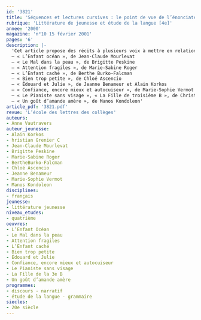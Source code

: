 ```yaml
---
id: '3821'
title: 'Séquences et lectures cursives : le point de vue de l’énonciateur'
rubrique: 'Littérature de jeunesse et étude de la langue [4e]'
annee: '2000'
magazine: 'n°10 15 février 2001'
pages: '6'
description: |-
  'Cet article propose des récits à plusieurs voix à mettre en relation avec une séquence sur le point de vue de l’énonciateur.
  – « L’Enfant océan », de Jean-Claude Mourlevat
  – « Le Mal dans la peau », de Brigitte Peskine
  – « Attention fragiles », de Marie-Sabine Roger
  – « L’Enfant caché », de Berthe Burko-Falcman
  – « Bien trop petite », de Chloé Ascencio
  – « Édouard et Julie », de Jeanne Benameur et Alain Korkos
  – « Confiance, encore mieux et autocuiseur », de Marie-Sophie Vermot
  – « Le Pianiste sans visage », « La Fille de troisième B », de Christian Grenier
  – « Un goût d’amande amère », de Manos Kondoleon'
article_pdf: '3821.pdf'
revue: 'L’école des lettres des collèges'
auteurs:
- Anne Vautravers
auteur_jeunesse:
- Alain Korkos
- hristian Grenier C
- Jean-Claude Mourlevat
- Brigitte Peskine
- Marie-Sabine Roger
- BertheBurko-Falcman
- Chloé Ascencio
- Jeanne Benameur
- Marie-Sophie Vermot
- Manos Kondoleon
disciplines:
- français
jeunesse:
- littérature jeunesse
niveau_etudes:
- quatrième
oeuvres:
- L’Enfant Océan
- Le Mal dans la peau
- Attention fragiles
- L’Enfant caché
- Bien trop petite
- Édouard et Julie
- Confiance, encore mieux et autocuiseur
- Le Pianiste sans visage
- La Fille de la 3e B
- Un goût d’amande amère
programmes:
- discours - narratif
- étude de la langue - grammaire
siecles:
- 20e siècle
---
```


